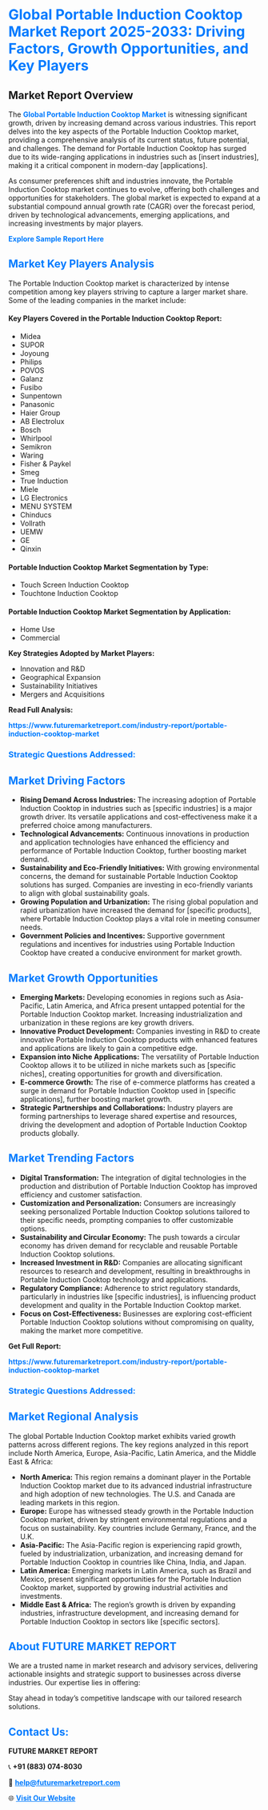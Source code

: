 <h1 style="color: #007BFF;">Global Portable Induction Cooktop Market Report 2025-2033: Driving Factors, Growth Opportunities, and Key Players</h1>

<section id="overview">
<h2>Market Report Overview</h2>
<p>The <a href="https://www.futuremarketreport.com/industry-report/portable-induction-cooktop-market" style="color: #007BFF; text-decoration: none;"><strong>Global Portable Induction Cooktop Market</strong></a> is witnessing significant growth, driven by increasing demand across various industries. This report delves into the key aspects of the Portable Induction Cooktop market, providing a comprehensive analysis of its current status, future potential, and challenges. The demand for Portable Induction Cooktop has surged due to its wide-ranging applications in industries such as [insert industries], making it a critical component in modern-day [applications].</p>
<p>As consumer preferences shift and industries innovate, the Portable Induction Cooktop market continues to evolve, offering both challenges and opportunities for stakeholders. The global market is expected to expand at a substantial compound annual growth rate (CAGR) over the forecast period, driven by technological advancements, emerging applications, and increasing investments by major players.</p>
</section>

<section id="overview">
<p><a href="https://www.futuremarketreport.com/request-sample/reportId=58576" style="color: #007BFF; text-decoration: none;"><strong>Explore Sample Report Here</strong></a></p>
</section>

<section id="key-players">
<h2 style="color: #007BFF;">Market Key Players Analysis</h2>
<p>The Portable Induction Cooktop market is characterized by intense competition among key players striving to capture a larger market share. Some of the leading companies in the market include:</p>
<h4>Key Players Covered in the Portable Induction Cooktop Report:</h4>
<ul><li>Midea</li><li>SUPOR</li><li>Joyoung</li><li>Philips</li><li>POVOS</li><li>Galanz</li><li>Fusibo</li><li>Sunpentown</li><li>Panasonic</li><li>Haier Group</li><li>AB Electrolux</li><li>Bosch</li><li>Whirlpool</li><li>Semikron</li><li>Waring</li><li>Fisher &amp; Paykel</li><li>Smeg</li><li>True Induction</li><li>Miele</li><li>LG Electronics</li><li>MENU SYSTEM</li><li>Chinducs</li><li>Vollrath</li><li>UEMW</li><li>GE</li><li>Qinxin</li></ul>
<h4>Portable Induction Cooktop Market Segmentation by Type:</h4>
<ul><li>Touch Screen Induction Cooktop</li><li>Touchtone Induction Cooktop</li></ul>

<h4>Portable Induction Cooktop Market Segmentation by Application:</h4>
<ul><li>Home Use</li><li>Commercial</li></ul>
<p><strong>Key Strategies Adopted by Market Players:</strong></p>
<ul>
<li>Innovation and R&D</li>
<li>Geographical Expansion</li>
<li>Sustainability Initiatives</li>
<li>Mergers and Acquisitions</li>
</ul>
</section>

<section>
<p><strong>Read Full Analysis: </strong></p><a href="https://www.futuremarketreport.com/industry-report/portable-induction-cooktop-market" style="color: #007BFF; text-decoration: none;"><strong>https://www.futuremarketreport.com/industry-report/portable-induction-cooktop-market</strong></a>
<h3 style="color: #007BFF;">Strategic Questions Addressed:</h3>
</section>

<section id="driving-factors">
<h2 style="color: #007BFF;">Market Driving Factors</h2>
<ul>
<li><strong>Rising Demand Across Industries:</strong> The increasing adoption of Portable Induction Cooktop in industries such as [specific industries] is a major growth driver. Its versatile applications and cost-effectiveness make it a preferred choice among manufacturers.</li>
<li><strong>Technological Advancements:</strong> Continuous innovations in production and application technologies have enhanced the efficiency and performance of Portable Induction Cooktop, further boosting market demand.</li>
<li><strong>Sustainability and Eco-Friendly Initiatives:</strong> With growing environmental concerns, the demand for sustainable Portable Induction Cooktop solutions has surged. Companies are investing in eco-friendly variants to align with global sustainability goals.</li>
<li><strong>Growing Population and Urbanization:</strong> The rising global population and rapid urbanization have increased the demand for [specific products], where Portable Induction Cooktop plays a vital role in meeting consumer needs.</li>
<li><strong>Government Policies and Incentives:</strong> Supportive government regulations and incentives for industries using Portable Induction Cooktop have created a conducive environment for market growth.</li>
</ul>
</section>

<section id="growth-opportunities">
<h2 style="color: #007BFF;">Market Growth Opportunities</h2>
<ul>
<li><strong>Emerging Markets:</strong> Developing economies in regions such as Asia-Pacific, Latin America, and Africa present untapped potential for the Portable Induction Cooktop market. Increasing industrialization and urbanization in these regions are key growth drivers.</li>
<li><strong>Innovative Product Development:</strong> Companies investing in R&D to create innovative Portable Induction Cooktop products with enhanced features and applications are likely to gain a competitive edge.</li>
<li><strong>Expansion into Niche Applications:</strong> The versatility of Portable Induction Cooktop allows it to be utilized in niche markets such as [specific niches], creating opportunities for growth and diversification.</li>
<li><strong>E-commerce Growth:</strong> The rise of e-commerce platforms has created a surge in demand for Portable Induction Cooktop used in [specific applications], further boosting market growth.</li>
<li><strong>Strategic Partnerships and Collaborations:</strong> Industry players are forming partnerships to leverage shared expertise and resources, driving the development and adoption of Portable Induction Cooktop products globally.</li>
</ul>
</section>

<section id="trending-factors">
<h2 style="color: #007BFF;">Market Trending Factors</h2>
<ul>
<li><strong>Digital Transformation:</strong> The integration of digital technologies in the production and distribution of Portable Induction Cooktop has improved efficiency and customer satisfaction.</li>
<li><strong>Customization and Personalization:</strong> Consumers are increasingly seeking personalized Portable Induction Cooktop solutions tailored to their specific needs, prompting companies to offer customizable options.</li>
<li><strong>Sustainability and Circular Economy:</strong> The push towards a circular economy has driven demand for recyclable and reusable Portable Induction Cooktop solutions.</li>
<li><strong>Increased Investment in R&D:</strong> Companies are allocating significant resources to research and development, resulting in breakthroughs in Portable Induction Cooktop technology and applications.</li>
<li><strong>Regulatory Compliance:</strong> Adherence to strict regulatory standards, particularly in industries like [specific industries], is influencing product development and quality in the Portable Induction Cooktop market.</li>
<li><strong>Focus on Cost-Effectiveness:</strong> Businesses are exploring cost-efficient Portable Induction Cooktop solutions without compromising on quality, making the market more competitive.</li>
</ul>
</section>

<section>
<p><strong>Get Full Report: </strong></p><a href="https://www.futuremarketreport.com/industry-report/portable-induction-cooktop-market" style="color: #007BFF; text-decoration: none;"><strong>https://www.futuremarketreport.com/industry-report/portable-induction-cooktop-market</strong></a>
<h3 style="color: #007BFF;">Strategic Questions Addressed:</h3>
</section>


<section id="regional-analysis">
<h2 style="color: #007BFF;">Market Regional Analysis</h2>
<p>The global Portable Induction Cooktop market exhibits varied growth patterns across different regions. The key regions analyzed in this report include North America, Europe, Asia-Pacific, Latin America, and the Middle East & Africa:</p>
<ul>
<li><strong>North America:</strong> This region remains a dominant player in the Portable Induction Cooktop market due to its advanced industrial infrastructure and high adoption of new technologies. The U.S. and Canada are leading markets in this region.</li>
<li><strong>Europe:</strong> Europe has witnessed steady growth in the Portable Induction Cooktop market, driven by stringent environmental regulations and a focus on sustainability. Key countries include Germany, France, and the U.K.</li>
<li><strong>Asia-Pacific:</strong> The Asia-Pacific region is experiencing rapid growth, fueled by industrialization, urbanization, and increasing demand for Portable Induction Cooktop in countries like China, India, and Japan.</li>
<li><strong>Latin America:</strong> Emerging markets in Latin America, such as Brazil and Mexico, present significant opportunities for the Portable Induction Cooktop market, supported by growing industrial activities and investments.</li>
<li><strong>Middle East & Africa:</strong> The region’s growth is driven by expanding industries, infrastructure development, and increasing demand for Portable Induction Cooktop in sectors like [specific sectors].</li>
</ul>
</section>

<footer>
<h2 style="color: #007BFF;">About FUTURE MARKET REPORT</h2>
<p>We are a trusted name in market research and advisory services, delivering actionable insights and strategic support to businesses across diverse industries. Our expertise lies in offering:</p>

<p>Stay ahead in today’s competitive landscape with our tailored research solutions.</p>

<h2 style="color: #007BFF;">Contact Us:</h2>
<p><strong>FUTURE MARKET REPORT</strong></p>
<p>📞 <strong>+91 (883) 074-8030</strong></p>
<p>📧 <strong><a href="mailto:help@futuremarketreport.com" style="color: #007BFF;">help@futuremarketreport.com</a></strong></p>
<p>🌐 <strong><a href="https://www.futuremarketreport.com/" style="color: #007BFF;">Visit Our Website</a></strong></p>
</footer>